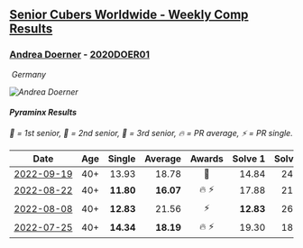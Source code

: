 <style>table {white-space: nowrap;}</style>
<link rel="stylesheet" type="text/css" href="/scw-comp/css/flags.css" />

## [Senior Cubers Worldwide - Weekly Comp Results](/scw-comp/results/)
### [Andrea Doerner](README.md) - [2020DOER01](https://www.worldcubeassociation.org/persons/2020DOER01?event=pyram)

<i class="flag flag-DE" />&nbsp;Germany

![Andrea Doerner](1583308538.jpg)

#### Pyraminx Results

<span style="white-space: nowrap;">🥇 = 1st senior</span>, <span style="white-space: nowrap;">🥈 = 2nd senior</span>, <span style="white-space: nowrap;">🥉 = 3rd senior</span>, <span style="white-space: nowrap;">🔥 = PR average</span>, <span style="white-space: nowrap;">⚡ = PR single</span>.

| Date | Age | Single | Average | Awards | Solve 1 | Solve 2 | Solve 3 | Solve 4 | Solve 5 | Video |
| :--: | :--: | --: | --: | :--: | --: | --: | --: | --: | --: | :-- |
| [2022-09-19](../../results/2022-09-19/pyram.md) | 40+ | 13.93 | 18.78 | 🥉 | 14.84 | 24.35 | 21.91 | 19.60 | 13.93 | [Desktop](https://www.facebook.com/events/622543946125717/permalink/631252041921574) / [Mobile](https://m.facebook.com/events/622543946125717?view=permalink&id=631252041921574) |
| [2022-08-22](../../results/2022-08-22/pyram.md) | 40+ | **11.80** | **16.07** | 🔥 ⚡ | 17.88 | 21.85 | 14.66 | **11.80** | 15.68 | [Desktop](https://www.facebook.com/events/476554570981315/permalink/482462417057197) / [Mobile](https://m.facebook.com/events/476554570981315?view=permalink&id=482462417057197) |
| [2022-08-08](../../results/2022-08-08/pyram.md) | 40+ | **12.83** | 21.56 | ⚡ | **12.83** | 26.44 | 27.52 | 20.74 | 17.50 | [Desktop](https://www.facebook.com/andrea.doerner.146/videos/1276978229508569) / [Mobile](https://m.facebook.com/andrea.doerner.146/videos/1276978229508569) |
| [2022-07-25](../../results/2022-07-25/pyram.md) | 40+ | **14.34** | **18.19** | 🔥 ⚡ | 19.30 | 18.25 | 17.02 | **14.34** | 28.42 | [Desktop](https://www.facebook.com/andrea.doerner.146/videos/568646571641747) / [Mobile](https://m.facebook.com/andrea.doerner.146/videos/568646571641747) |


<!-- Global site tag (gtag.js) - Google Analytics -->
<script async src="https://www.googletagmanager.com/gtag/js?id=UA-86348435-3"></script>
<script>window.dataLayer = window.dataLayer || []; function gtag() {dataLayer.push(arguments);} gtag('js', new Date()); gtag('config', 'UA-86348435-3');</script>
